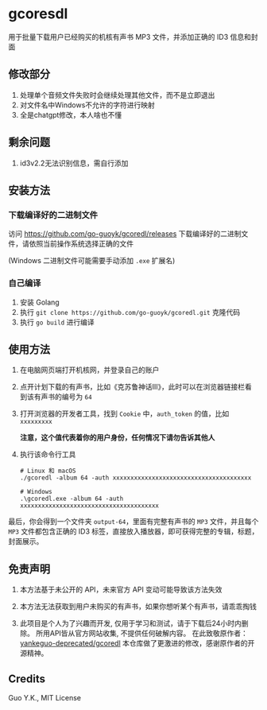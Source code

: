 # gcoresdl

用于批量下载用户已经购买的机核有声书 MP3 文件，并添加正确的 ID3 信息和封面

## 修改部分

1. 处理单个音频文件失败时会继续处理其他文件，而不是立即退出
2. 对文件名中Windows不允许的字符进行映射
3. 全是chatgpt修改，本人啥也不懂

## 剩余问题

1. id3v2.2无法识别信息，需自行添加

## 安装方法

### 下载编译好的二进制文件

访问 https://github.com/go-guoyk/gcoredl/releases 下载编译好的二进制文件，请依照当前操作系统选择正确的文件

(Windows 二进制文件可能需要手动添加 `.exe` 扩展名)

### 自己编译

1. 安装 Golang
2. 执行 `git clone https://github.com/go-guoyk/gcoredl.git` 克隆代码
3. 执行 `go build` 进行编译

## 使用方法

1. 在电脑网页端打开机核网，并登录自己的账户
2. 点开计划下载的有声书，比如《克苏鲁神话III》，此时可以在浏览器链接栏看到该有声书的编号为 `64`
3. 打开浏览器的开发者工具，找到 `Cookie` 中，`auth_token` 的值，比如 `xxxxxxxxx`

   **注意，这个值代表着你的用户身份，任何情况下请勿告诉其他人**
   
4. 执行该命令行工具

   ```shell
   # Linux 和 macOS
   ./gcoredl -album 64 -auth xxxxxxxxxxxxxxxxxxxxxxxxxxxxxxxxxxxxxxx
   
   # Windows
   .\gcoredl.exe -album 64 -auth xxxxxxxxxxxxxxxxxxxxxxxxxxxxxxxxxxxxxxx
   ```

最后，你会得到一个文件夹 `output-64`，里面有完整有声书的 `MP3` 文件，并且每个 `MP3` 文件都包含正确的 ID3 标签，直接放入播放器，即可获得完整的专辑，标题，封面展示。

## 免责声明

1. 本方法基于未公开的 API，未来官方 API 变动可能导致该方法失效

2. 本方法无法获取到用户未购买的有声书，如果你想听某个有声书，请乖乖掏钱

3. 此项目是个人为了兴趣而开发, 仅用于学习和测试，请于下载后24小时内删除。 所用API皆从官方网站收集, 不提供任何破解内容。 在此致敬原作者：[yankeguo-deprecated/gcoredl](https://github.com/yankeguo-deprecated/gcoredl) 本仓库做了更激进的修改，感谢原作者的开源精神。

## Credits

Guo Y.K., MIT License
